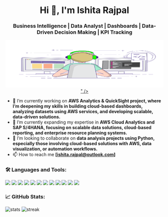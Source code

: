 <h1 align="center">Hi 👋, I'm Ishita Rajpal</h1>
<h3 align="center">Business Intelligence | Data Analyst | Dashboards | Data-Driven Decision Making | KPI Tracking </h3>

<p align="center">
  <a href="https://raw.githubusercontent.com/devSouvik/devSouvik/master/gif3.gif" target="_blank" rel="noreferrer">
    <img src="https://raw.githubusercontent.com/devSouvik/devSouvik/master/gif3.gif" alt="Banner" width="3000" height="150"/>
" />
  </a>
</p>

- 🔭 I’m currently working on **AWS Analytics & QuickSight project, where I’m deepening my skills in building cloud-based dashboards, analyzing datasets using AWS services, and developing scalable, data-driven solutions.**
- 🌱 I’m currently expanding my expertise in **AWS Cloud Analytics and SAP S/4HANA, focusing on scalable data solutions, cloud-based reporting, and enterprise resource planning systems.**
- 👯 I’m looking to collaborate on **data analysis projects using Python, especially those involving cloud-based solutions with AWS, data visualization, or automation workflows.**
- 📫 How to reach me **[ishita.rajpal@outlook.com]**


### 🛠️ Languages and Tools:
<p align="left"> <img src="https://img.shields.io/badge/Python-3776AB?style=for-the-badge&logo=python&logoColor=white"/> <img src="https://img.shields.io/badge/R-276DC3?style=for-the-badge&logo=r&logoColor=white"/> <img src="https://img.shields.io/badge/MySQL-005C84?style=for-the-badge&logo=mysql&logoColor=white"/> <img src="https://img.shields.io/badge/Power%20BI-F2C811?style=for-the-badge&logo=powerbi&logoColor=black"/> <img src="https://img.shields.io/badge/SSIS/SSAS/SSRS-007ACC?style=for-the-badge&logo=microsoft&logoColor=white"/> <img src="https://img.shields.io/badge/Azure-0089D6?style=for-the-badge&logo=microsoftazure&logoColor=white"/> <img src="https://img.shields.io/badge/AWS-FF9900?style=for-the-badge&logo=amazon-aws&logoColor=white"/> <img src="https://img.shields.io/badge/Google%20Analytics-E37400?style=for-the-badge&logo=googleanalytics&logoColor=white"/> <img src="https://img.shields.io/badge/JIRA-0052CC?style=for-the-badge&logo=jira&logoColor=white"/> <img src="https://img.shields.io/badge/Power%20Automate-0078D4?style=for-the-badge&logo=microsoftpowerautomate&logoColor=white"/> <img src="https://img.shields.io/badge/Adverity-FF5C00?style=for-the-badge&logo=data&logoColor=white"/> <img src="https://img.shields.io/badge/Informatica-E12D21?style=for-the-badge&logo=informatica&logoColor=white"/> </p>

### 📈 GitHub Stats:
<p align="left">
  <img src="https://github-readme-stats.vercel.app/api?username=IshitaRajpal&show_icons=true&theme=radical" alt="stats" />
  <img src="https://github-readme-streak-stats.herokuapp.com/?user=YOUR_USERNAME&theme=radical" alt="streak"/>
</p>
